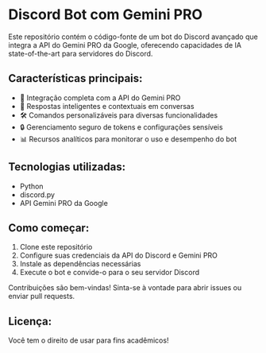 # Discord Bot com Gemini PRO

Este repositório contém o código-fonte de um bot do Discord avançado que integra a API do Gemini PRO da Google, oferecendo capacidades de IA state-of-the-art para servidores do Discord.

## Características principais:

- 🤖 Integração completa com a API do Gemini PRO
- 💬 Respostas inteligentes e contextuais em conversas
- 🛠️ Comandos personalizáveis para diversas funcionalidades
- 🔒 Gerenciamento seguro de tokens e configurações sensíveis
- 📊 Recursos analíticos para monitorar o uso e desempenho do bot

## Tecnologias utilizadas:

- Python
- discord.py
- API Gemini PRO da Google

## Como começar:

1. Clone este repositório
2. Configure suas credenciais da API do Discord e Gemini PRO
3. Instale as dependências necessárias
4. Execute o bot e convide-o para o seu servidor Discord

Contribuições são bem-vindas! Sinta-se à vontade para abrir issues ou enviar pull requests.

## Licença:

Você tem o direito de usar para fins acadêmicos!
